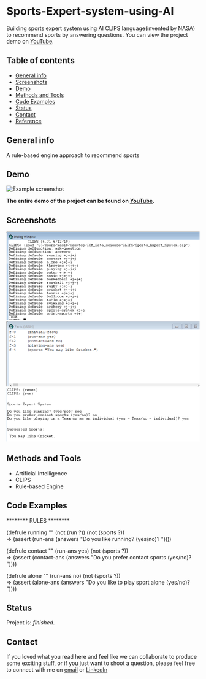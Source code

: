 # Sports-Expert-system-using-AI
Building sports expert system using AI CLIPS language(invented by NASA) to recommend sports by answering questions. You can view the project demo on [YouTube](https://www.youtube.com/watch?v=u2ph9dFykVw). 

## Table of contents

* [General info](#general-info)
* [Screenshots](#screenshots)
* [Demo](#demo)
* [Methods and Tools](#methods-and-tools)
* [Code Examples](#code-examples)
* [Status](#status)
* [Contact](#contact)
* [Reference](#reference)

## General info
A rule-based engine approach to recommend sports

## Demo
![Example screenshot](./images/Demo.gif)

**The entire demo of the project can be found on [YouTube](https://www.youtube.com/watch?v=u2ph9dFykVw).**

## Screenshots

![Example screenshot](./Image/image1.png)
![Example screenshot](./Image/image2.png)
![Example screenshot](./Image/image3.png)

## Methods and Tools
* Artificial Intelligence
* CLIPS
* Rule-based Engine

## Code Examples

******** RULES ********

(defrule running ""
   (not (run ?))
   (not (sports ?))                                                                                                                     
   => (assert (run-ans (answers "Do you like running? (yes/no)? "))))
   
(defrule contact ""
   (run-ans yes)
   (not (sports ?))                                                                                                                     
   =>
   (assert (contact-ans (answers "Do you prefer contact sports (yes/no)? "))))

(defrule alone ""
   (run-ans no)
   (not (sports ?))   
   =>
   (assert (alone-ans (answers "Do you like to play sport alone (yes/no)? "))))

## Status
Project is: _finished_.

## Contact
If you loved what you read here and feel like we can collaborate to produce some exciting stuff, or if you
just want to shoot a question, please feel free to connect with me on 
<a href="mailto:manishshukla.ms18@gmail.com">email</a> or 
<a href="https://www.linkedin.com/in/manishshukla-ms/" target="_blank">LinkedIn</a>
